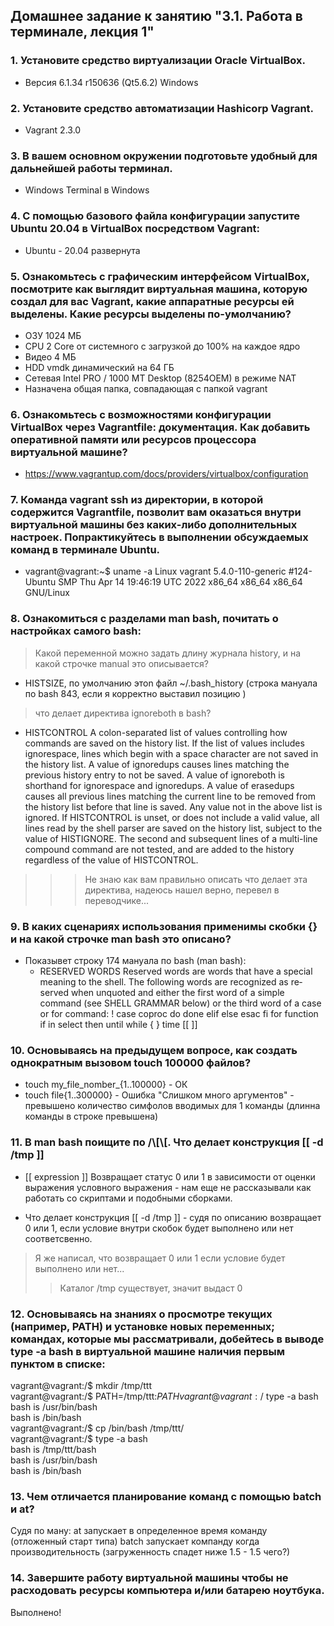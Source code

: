 ## Домашнее задание к занятию "3.1. Работа в терминале, лекция 1"
### 1. Установите средство виртуализации Oracle VirtualBox.

* Версия 6.1.34 r150636 (Qt5.6.2) Windows
    
### 2. Установите средство автоматизации Hashicorp Vagrant.

* Vagrant 2.3.0

### 3. В вашем основном окружении подготовьте удобный для дальнейшей работы терминал.

* Windows Terminal в Windows

### 4. С помощью базового файла конфигурации запустите Ubuntu 20.04 в VirtualBox посредством Vagrant:

* Ubuntu - 20.04 развернута 

### 5. Ознакомьтесь с графическим интерфейсом VirtualBox, посмотрите как выглядит виртуальная машина, которую создал для вас Vagrant, какие аппаратные ресурсы ей выделены. Какие ресурсы выделены по-умолчанию?

* ОЗУ 1024 МБ
* CPU 2 Core от системного с загрузкой до 100% на каждое ядро
* Видео 4 МБ
* HDD vmdk динамический на 64 ГБ
* Сетевая Intel PRO / 1000 MT Desktop (8254OEM) в режиме NAT
* Назначена общая папка, совпадающая с папкой vagrant

### 6. Ознакомьтесь с возможностями конфигурации VirtualBox через Vagrantfile: документация. Как добавить оперативной памяти или ресурсов процессора виртуальной машине?

* https://www.vagrantup.com/docs/providers/virtualbox/configuration

### 7. Команда vagrant ssh из директории, в которой содержится Vagrantfile, позволит вам оказаться внутри виртуальной машины без каких-либо дополнительных настроек. Попрактикуйтесь в выполнении обсуждаемых команд в терминале Ubuntu.

* vagrant@vagrant:~$ uname -a 
Linux vagrant 5.4.0-110-generic #124-Ubuntu SMP Thu Apr 14 19:46:19 UTC 2022 x86_64 x86_64 x86_64 GNU/Linux

### 8. Ознакомиться с разделами man bash, почитать о настройках самого bash:

> Какой переменной можно задать длину журнала history, и на какой строчке manual это описывается?
 
* HISTSIZE, по умолчанию этоn файл ~/.bash_history (строка мануала по bash 843, если я корректно выставил позицию )

> что делает директива ignoreboth в bash?

* HISTCONTROL
              A  colon-separated  list of values controlling how commands are saved on the history list.  If the list
              of values includes ignorespace, lines which begin with a space character are not saved in  the  history
              list.  A value of ignoredups causes lines matching the previous history entry to not be saved.  A value
              of ignoreboth is shorthand for ignorespace and ignoredups.  A value of erasedups  causes  all  previous
              lines  matching  the  current  line to be removed from the history list before that line is saved.  Any
              value not in the above list is ignored.  If HISTCONTROL is unset, or does not include  a  valid  value,
              all  lines  read by the shell parser are saved on the history list, subject to the value of HISTIGNORE.
              The second and subsequent lines of a multi-line compound command are not tested, and are added  to  the
              history regardless of the value of HISTCONTROL.
>>>Не знаю как вам правильно описать что делает эта директива, надеюсь нашел верно, перевел в переводчике...

### 9. В каких сценариях использования применимы скобки {} и на какой строчке man bash это описано? 

* Показывет строку 174 мануала по bash (man bash):
  * RESERVED WORDS
        Reserved  words are words that have a special meaning to the shell.  The following words are recognized as re‐
        served when unquoted and either the first word of a simple command (see SHELL GRAMMAR below) or the third word
        of a case or for command:         ! case  coproc  do done elif else esac fi for function if in select then until while { } time [[ ]]

### 10. Основываясь на предыдущем вопросе, как создать однократным вызовом touch 100000 файлов?

* touch my_file_nomber_{1..100000} - ОК
* touch file{1..300000} - Ошибка "Слишком много аргументов" - превышено количество симфолов вводимых для 1 команды (длинна команды в строке превышена) 

### 11. В man bash поищите по /\\[\\[. Что делает конструкция [[ -d /tmp ]]

*  [[ expression ]]   Возвращает статус 0 или 1 в зависимости от оценки выражения условного выражения - нам еще не рассказывали как работать со скриптами и подобными сборками.

* Что делает конструкция [[ -d /tmp ]] - 
судя по описанию возвращает 0 или 1, если условие внутри скобок будет выполнено 
или нет соответсвенно.

>Я же написал, что возвращает 0 или 1 если условие будет выполнено или нет...
>> Каталог /tmp существует, значит выдаст 0

### 12. Основываясь на знаниях о просмотре текущих (например, PATH) и установке новых переменных; командах, которые мы рассматривали, добейтесь в выводе type -a bash в виртуальной машине наличия первым пунктом в списке: 

vagrant@vagrant:/$ mkdir /tmp/ttt  
vagrant@vagrant:/$ PATH=/tmp/ttt:$PATH  
vagrant@vagrant:/$ type -a bash  
bash is /usr/bin/bash  
bash is /bin/bash  
vagrant@vagrant:/$ cp /bin/bash /tmp/ttt/  
vagrant@vagrant:/$ type -a bash   
bash is /tmp/ttt/bash  
bash is /usr/bin/bash  
bash is /bin/bash  

### 13. Чем отличается планирование команд с помощью batch и at?

Судя по ману:
at запускает в определенное время команду (отложенный старт типа)
batch запускает компанду когда производительность (загруженность спадет ниже 1.5 - 1.5 чего?)

### 14. Завершите работу виртуальной машины чтобы не расходовать ресурсы компьютера и/или батарею ноутбука.

Выполнено!